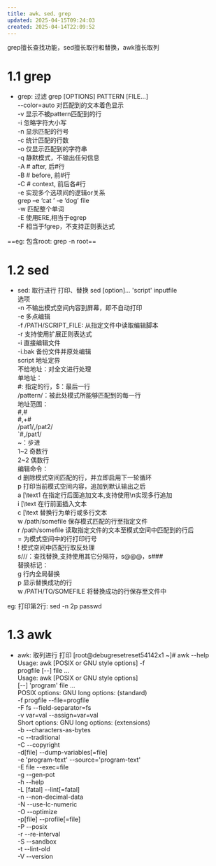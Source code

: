 ```yaml
---
title: awk、sed、grep
updated: 2025-04-15T09:24:03
created: 2025-04-14T22:09:52
---
```


grep擅长查找功能，sed擅长取行和替换，awk擅长取列

# 1.1 grep
- grep: 过滤
<span class="mark">grep \[OPTIONS\] PATTERN \[FILE...\]  
--color=auto 对匹配到的文本着色显示  
-v 显示不被pattern匹配到的行  
-i 忽略字符大小写  
-n 显示匹配的行号  
-c 统计匹配的行数  
-o 仅显示匹配到的字符串  
-q 静默模式，不输出任何信息  
-A \# after, 后#行  
-B \# before, 前#行  
-C \# context, 前后各#行  
-e 实现多个选项间的逻辑or关系  
grep –e ‘cat ’ -e ‘dog’ file  
-w 匹配整个单词  
-E 使用ERE,相当于egrep  
-F 相当于fgrep，不支持正则表达式</span>

==eg: 包含root: grep -n root==

# 1.2 sed
- sed: 取行进行 打印、替换
<span class="mark">sed \[option\]... 'script' inputfile  
选项  
-n 不输出模式空间内容到屏幕，即不自动打印  
-e 多点编辑  
-f /PATH/SCRIPT_FILE: 从指定文件中读取编辑脚本  
-r 支持使用扩展正则表达式  
-i 直接编辑文件  
-i.bak 备份文件并原处编辑  
script 地址定界  
不给地址：对全文进行处理  
单地址：  
\#: 指定的行，\$：最后一行  
/pattern/：被此处模式所能够匹配到的每一行  
地址范围：  
\#,#  
\#,+#  
/pat1/,/pat2/  
\`#,/pat1/  
~：步进  
1~2 奇数行  
2~2 偶数行  
编辑命令：  
d 删除模式空间匹配的行，并立即启用下一轮循环  
p 打印当前模式空间内容，追加到默认输出之后  
a \[\\text1 在指定行后面追加文本,支持使用\n实现多行追加  
i \[\\text 在行前面插入文本  
c \[\\text 替换行为单行或多行文本  
w /path/somefile 保存模式匹配的行至指定文件  
r /path/somefile 读取指定文件的文本至模式空间中匹配到的行后  
= 为模式空间中的行打印行号  
! 模式空间中匹配行取反处理  
s///：查找替换,支持使用其它分隔符，s@@@，s###  
替换标记：  
g 行内全局替换  
p 显示替换成功的行  
w /PATH/TO/SOMEFILE 将替换成功的行保存至文件中</span>

eg: 打印第2行: sed -n 2p passwd

# 1.3 awk
- awk: 取列进行 打印
<span class="mark">\[root@debugresetreset54142x1 ~\]# awk --help  
Usage: awk \[POSIX or GNU style options\] -f  
progfile \[--\] file ...  
Usage: awk \[POSIX or GNU style options\]  
\[--\] 'program' file ...  
POSIX options: GNU long options: (standard)  
-f progfile --file=progfile  
-F fs --field-separator=fs  
-v var=val --assign=var=val  
Short options: GNU long options: (extensions)  
-b --characters-as-bytes  
-c --traditional  
-C --copyright  
-d\[file\] --dump-variables\[=file\]  
-e 'program-text' --source='program-text'  
-E file --exec=file  
-g --gen-pot  
-h --help  
-L \[fatal\] --lint\[=fatal\]  
-n --non-decimal-data  
-N --use-lc-numeric  
-O --optimize  
-p\[file\] --profile\[=file\]  
-P --posix  
-r --re-interval  
-S --sandbox  
-t --lint-old  
-V --version</span>

